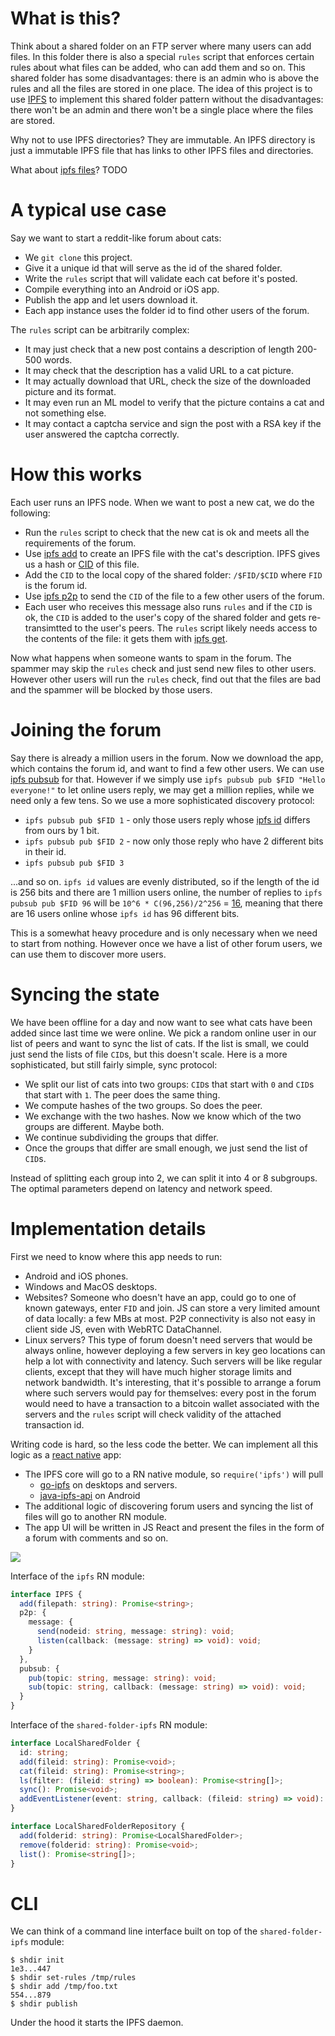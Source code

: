 # What is this?
Think about a shared folder on an FTP server where many users can add files. In this folder there is also a special `rules` script that enforces certain rules about what files can be added, who can add them and so on. This shared folder has some disadvantages: there is an admin who is above the rules and all the files are stored in one place. The idea of this project is to use [IPFS](https://ipfs.io) to implement this shared folder pattern without the disadvantages: there won't be an admin and there won't be a single place where the files are stored.

Why not to use IPFS directories? They are immutable. An IPFS directory is just a immutable IPFS file that has links to other IPFS files and directories.

What about [ipfs files](https://docs.ipfs.io/reference/api/cli/#ipfs-files)? TODO

# A typical use case

Say we want to start a reddit-like forum about cats:

- We `git clone` this project.
- Give it a unique id that will serve as the id of the shared folder.
- Write the `rules` script that will validate each cat before it's posted.
- Compile everything into an Android or iOS app.
- Publish the app and let users download it.
- Each app instance uses the folder id to find other users of the forum.

The `rules` script can be arbitrarily complex:

- It may just check that a new post contains a description of length 200-500 words.
- It may check that the description has a valid URL to a cat picture.
- It may actually download that URL, check the size of the downloaded picture and its format.
- It may even run an ML model to verify that the picture contains a cat and not something else.
- It may contact a captcha service and sign the post with a RSA key if the user answered the captcha correctly.

# How this works

Each user runs an IPFS node. When we want to post a new cat, we do the following:

- Run the `rules` script to check that the new cat is ok and meets all the requirements of the forum.
- Use [ipfs add](https://docs.ipfs.io/reference/api/cli/#ipfs-add) to create an IPFS file with the cat's description. IPFS gives us a hash or [CID](https://docs.ipfs.io/guides/concepts/cid) of this file.
- Add the `CID` to the local copy of the shared folder: `/$FID/$CID` where `FID` is the forum id.
- Use [ipfs p2p](https://github.com/ipfs/go-ipfs/blob/master/docs/experimental-features.md#ipfs-p2p) to send the `CID` of the file to a few other users of the forum.
- Each user who receives this message also runs `rules` and if the `CID` is ok, the `CID` is added to the user's copy of the shared folder and gets re-transimtted to the user's peers. The `rules` script likely needs access to the contents of the file: it gets them with [ipfs get](https://docs.ipfs.io/reference/api/cli/#ipfs-get).

Now what happens when someone wants to spam in the forum. The spammer may skip the `rules` check and just send new files to other users. However other users will run the `rules` check, find out that the files are bad and the spammer will be blocked by those users.

# Joining the forum

Say there is already a million users in the forum. Now we download the app, which contains the forum id, and want to find a few other users. We can use [ipfs pubsub](https://docs.ipfs.io/reference/api/cli/#ipfs-pubsub) for that. However if we simply use `ipfs pubsub pub $FID "Hello everyone!"` to let online users reply, we may get a million replies, while we need only a few tens. So we use a more sophisticated discovery protocol:

- `ipfs pubsub pub $FID 1` - only those users reply whose [ipfs id](https://docs.ipfs.io/reference/api/cli/#ipfs-id) differs from ours by 1 bit.
- `ipfs pubsub pub $FID 2` - now only those reply who have 2 different bits in their id.
- `ipfs pubsub pub $FID 3`

...and so on. `ipfs id` values are evenly distributed, so if the length of the id is 256 bits and there are 1 million users online, the number of replies to `ipfs pubsub pub $FID 96` will be `10^6 * C(96,256)/2^256` = [16](http://m.wolframalpha.com/input/?i=10%5E6+*+256%21%2F%282%5E256+*+96%21+*+%28256+-+96%29%21%29), meaning that there are 16 users online whose `ipfs id` has 96 different bits.

This is a somewhat heavy procedure and is only necessary when we need to start from nothing. However once we have a list of other forum users, we can use them to discover more users.

# Syncing the state

We have been offline for a day and now want to see what cats have been added since last time we were online. We pick a random online user in our list of peers and want to sync the list of cats. If the list is small, we could just send the lists of file `CID`s, but this doesn't scale. Here is a more sophisticated, but still fairly simple, sync protocol:

- We split our list of cats into two groups: `CID`s that start with `0` and `CID`s that start with `1`. The peer does the same thing.
- We compute hashes of the two groups. So does the peer.
- We exchange with the two hashes. Now we know which of the two groups are different. Maybe both.
- We continue subdividing the groups that differ.
- Once the groups that differ are small enough, we just send the list of `CID`s.

Instead of splitting each group into 2, we can split it into 4 or 8 subgroups. The optimal parameters depend on latency and network speed.

# Implementation details

First we need to know where this app needs to run:

- Android and iOS phones.
- Windows and MacOS desktops.
- Websites? Someone who doesn't have an app, could go to one of known gateways, enter `FID` and join. JS can store a very limited amount of data locally: a few MBs at most. P2P connectivity is also not easy in client side JS, even with WebRTC DataChannel.
- Linux servers? This type of forum doesn't need servers that would be always online, however deploying a few servers in key geo locations can help a lot with connectivity and latency. Such servers will be like regular clients, except that they will have much higher storage limits and network bandwidth. It's interesting, that it's possible to arrange a forum where such servers would pay for themselves: every post in the forum would need to have a transaction to a bitcoin wallet associated with the servers and the `rules` script will check validity of the attached transaction id.

Writing code is hard, so the less code the better. We can implement all this logic as a [react native](https://github.com/facebook/react-native) app:

- The IPFS core will go to a RN native module, so `require('ipfs')` will pull
  - [go-ipfs](https://github.com/ipfs/go-ipfs) on desktops and servers.
  - [java-ipfs-api](https://github.com/ipfs/java-ipfs-api) on Android
- The additional logic of discovering forum users and syncing the list of files will go to another RN module.
- The app UI will be written in JS React and present the files in the form of a forum with comments and so on.

![](https://g.gravizo.com/svg?digraph%20G%20{;%20%20node%20[shape=box]%20%20;%20%20ui%20-%3E%20shf%20-%3E%20ipfs%20-%3E%20{go%20java};%20%20shf%20-%3E%20fs;%20%20fs%20[label=%22Native%20File%20System%22];%20%20ipfs%20[label=%22require(%27ipfs%27)%22];%20%20shf%20[label=%22require(%27shared-folder%27)%22];%20%20ui%20[label=%22React%20JS%20UI%22];%20%20subgraph%20cluster_native%20{%20%20%20%20;%20%20%20%20go%20java;%20%20%20%20graph%20[style=dashed%20color=gray];%20%20}%20%20;})

Interface of the `ipfs` RN module:

```ts
interface IPFS {
  add(filepath: string): Promise<string>;
  p2p: {
    message: {
      send(nodeid: string, message: string): void;
      listen(callback: (message: string) => void): void;
    }
  },
  pubsub: {
    pub(topic: string, message: string): void;
    sub(topic: string, callback: (message: string) => void): void;
  }
}
```

Interface of the `shared-folder-ipfs` RN module:

```ts
interface LocalSharedFolder {
  id: string;
  add(fileid: string): Promise<void>;
  cat(fileid: string): Promise<string>;
  ls(filter: (fileid: string) => boolean): Promise<string[]>;
  sync(): Promise<void>;
  addEventListener(event: string, callback: (fileid: string) => void): void;
}

interface LocalSharedFolderRepository {
  add(folderid: string): Promise<LocalSharedFolder>;
  remove(folderid: string): Promise<void>;
  list(): Promise<string[]>;  
}
```

# CLI

We can think of a command line interface built on top of the `shared-folder-ipfs` module:

```
$ shdir init
1e3...447
$ shdir set-rules /tmp/rules
$ shdir add /tmp/foo.txt
554...879
$ shdir publish
```
 Under the hood it starts the IPFS daemon.
 
